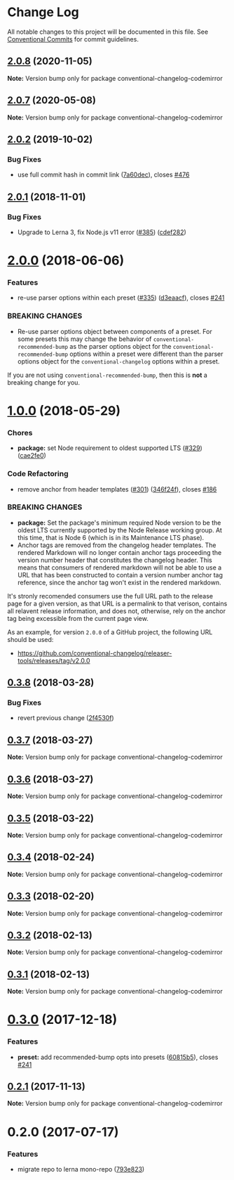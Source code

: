 # Change Log

All notable changes to this project will be documented in this file.
See [Conventional Commits](https://conventionalcommits.org) for commit guidelines.

## [2.0.8](https://github.com/conventional-changelog/conventional-changelog/compare/conventional-changelog-codemirror@2.0.7...conventional-changelog-codemirror@2.0.8) (2020-11-05)

**Note:** Version bump only for package conventional-changelog-codemirror





## [2.0.7](https://github.com/conventional-changelog/conventional-changelog/compare/conventional-changelog-codemirror@2.0.3...conventional-changelog-codemirror@2.0.7) (2020-05-08)

**Note:** Version bump only for package conventional-changelog-codemirror





## [2.0.2](https://github.com/conventional-changelog/conventional-changelog/compare/conventional-changelog-codemirror@2.0.1...conventional-changelog-codemirror@2.0.2) (2019-10-02)


### Bug Fixes

* use full commit hash in commit link ([7a60dec](https://github.com/conventional-changelog/conventional-changelog/commit/7a60dec)), closes [#476](https://github.com/conventional-changelog/conventional-changelog/issues/476)





## [2.0.1](https://github.com/conventional-changelog/conventional-changelog/compare/conventional-changelog-codemirror@2.0.0...conventional-changelog-codemirror@2.0.1) (2018-11-01)


### Bug Fixes

* Upgrade to Lerna 3, fix Node.js v11 error ([#385](https://github.com/conventional-changelog/conventional-changelog/issues/385)) ([cdef282](https://github.com/conventional-changelog/conventional-changelog/commit/cdef282))





<a name="2.0.0"></a>
# [2.0.0](https://github.com/conventional-changelog/conventional-changelog/compare/conventional-changelog-codemirror@1.0.0...conventional-changelog-codemirror@2.0.0) (2018-06-06)


### Features

* re-use parser options within each preset ([#335](https://github.com/conventional-changelog/conventional-changelog/issues/335)) ([d3eaacf](https://github.com/conventional-changelog/conventional-changelog/commit/d3eaacf)), closes [#241](https://github.com/conventional-changelog/conventional-changelog/issues/241)


### BREAKING CHANGES

* Re-use parser options object between components of a preset. For some
presets this may change the behavior of `conventional-recommended-bump`
as the parser options object for the `conventional-recommended-bump` options
within a preset were different than the parser options object for the
`conventional-changelog` options within a preset.

If you are not using `conventional-recommended-bump`, then this is
**not** a breaking change for you.




<a name="1.0.0"></a>
# [1.0.0](https://github.com/conventional-changelog/conventional-changelog/compare/conventional-changelog-codemirror@0.3.8...conventional-changelog-codemirror@1.0.0) (2018-05-29)


### Chores

* **package:** set Node requirement to oldest supported LTS ([#329](https://github.com/conventional-changelog/conventional-changelog/issues/329)) ([cae2fe0](https://github.com/conventional-changelog/conventional-changelog/commit/cae2fe0))


### Code Refactoring

* remove anchor from header templates ([#301](https://github.com/conventional-changelog/conventional-changelog/issues/301)) ([346f24f](https://github.com/conventional-changelog/conventional-changelog/commit/346f24f)), closes [#186](https://github.com/conventional-changelog/conventional-changelog/issues/186)


### BREAKING CHANGES

* **package:** Set the package's minimum required Node version to be the oldest LTS
currently supported by the Node Release working group. At this time,
that is Node 6 (which is in its Maintenance LTS phase).
* Anchor tags are removed from the changelog header templates. The
rendered Markdown will no longer contain anchor tags proceeding the
version number header that constitutes the changelog header. This means
that consumers of rendered markdown will not be able to use a URL that
has been constructed to contain a version number anchor tag reference,
since the anchor tag won't exist in the rendered markdown.

It's stronly recomended consumers use the full URL path to the release
page for a given version, as that URL is a permalink to that verison,
contains all relavent release information, and does not, otherwise, rely
on the anchor tag being excessible from the current page view.

As an example, for version `2.0.0` of a GitHub project, the following
URL should be used:
- https://github.com/conventional-changelog/releaser-tools/releases/tag/v2.0.0




<a name="0.3.8"></a>
## [0.3.8](https://github.com/conventional-changelog/conventional-changelog/compare/conventional-changelog-codemirror@0.3.7...conventional-changelog-codemirror@0.3.8) (2018-03-28)


### Bug Fixes

* revert previous change ([2f4530f](https://github.com/conventional-changelog/conventional-changelog/commit/2f4530f))




<a name="0.3.7"></a>
## [0.3.7](https://github.com/conventional-changelog/conventional-changelog/compare/conventional-changelog-codemirror@0.3.6...conventional-changelog-codemirror@0.3.7) (2018-03-27)




**Note:** Version bump only for package conventional-changelog-codemirror

<a name="0.3.6"></a>
## [0.3.6](https://github.com/conventional-changelog/conventional-changelog/compare/conventional-changelog-codemirror@0.3.5...conventional-changelog-codemirror@0.3.6) (2018-03-27)




**Note:** Version bump only for package conventional-changelog-codemirror

<a name="0.3.5"></a>
## [0.3.5](https://github.com/conventional-changelog/conventional-changelog/compare/conventional-changelog-codemirror@0.3.4...conventional-changelog-codemirror@0.3.5) (2018-03-22)




**Note:** Version bump only for package conventional-changelog-codemirror

<a name="0.3.4"></a>
## [0.3.4](https://github.com/conventional-changelog/conventional-changelog/compare/conventional-changelog-codemirror@0.3.3...conventional-changelog-codemirror@0.3.4) (2018-02-24)




**Note:** Version bump only for package conventional-changelog-codemirror

<a name="0.3.3"></a>
## [0.3.3](https://github.com/conventional-changelog/conventional-changelog/compare/conventional-changelog-codemirror@0.3.2...conventional-changelog-codemirror@0.3.3) (2018-02-20)




**Note:** Version bump only for package conventional-changelog-codemirror

<a name="0.3.2"></a>
## [0.3.2](https://github.com/stevemao/conventional-changelog-codemirror/compare/conventional-changelog-codemirror@0.3.1...conventional-changelog-codemirror@0.3.2) (2018-02-13)




**Note:** Version bump only for package conventional-changelog-codemirror

<a name="0.3.1"></a>
## [0.3.1](https://github.com/stevemao/conventional-changelog-codemirror/compare/conventional-changelog-codemirror@0.3.0...conventional-changelog-codemirror@0.3.1) (2018-02-13)




**Note:** Version bump only for package conventional-changelog-codemirror

<a name="0.3.0"></a>
# [0.3.0](https://github.com/stevemao/conventional-changelog-codemirror/compare/conventional-changelog-codemirror@0.2.1...conventional-changelog-codemirror@0.3.0) (2017-12-18)


### Features

* **preset:** add recommended-bump opts into presets ([60815b5](https://github.com/stevemao/conventional-changelog-codemirror/commit/60815b5)), closes [#241](https://github.com/stevemao/conventional-changelog-codemirror/issues/241)




<a name="0.2.1"></a>
## [0.2.1](https://github.com/stevemao/conventional-changelog-codemirror/compare/conventional-changelog-codemirror@0.2.0...conventional-changelog-codemirror@0.2.1) (2017-11-13)




**Note:** Version bump only for package conventional-changelog-codemirror

<a name="0.2.0"></a>
# 0.2.0 (2017-07-17)


### Features

* migrate repo to lerna mono-repo ([793e823](https://github.com/stevemao/conventional-changelog-codemirror/commit/793e823))
